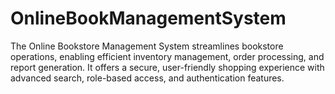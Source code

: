 # OnlineBookManagementSystem
The Online Bookstore Management System streamlines bookstore operations, enabling efficient inventory management, order processing, and report generation. It offers a secure, user-friendly shopping experience with advanced search, role-based access, and authentication features.
